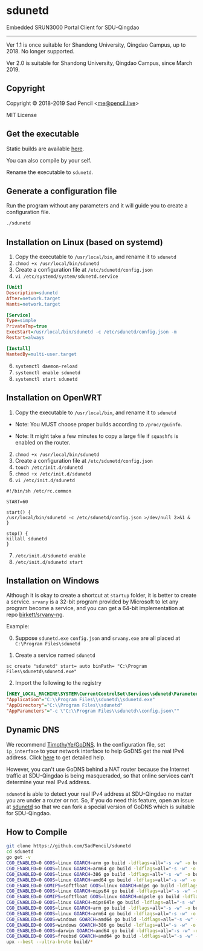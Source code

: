 # sdunetd
Embedded SRUN3000 Portal Client for SDU-Qingdao
_________
Ver 1.1 is once suitable for Shandong University, Qingdao Campus, up to 2018. No longer supported.

Ver 2.0 is suitable for Shandong University, Qingdao Campus, since March 2019.

## Copyright
Copyright © 2018-2019 Sad Pencil &lt;me@pencil.live&gt;

MIT License

## Get the executable

Static builds are available [here](https://github.com/SadPencil/sdunetd/releases).

You can also compile by your self.

Rename the executable to `sdunetd`.

## Generate a configuration file

Run the program without any parameters and it will guide you to create a configuration file.

```bash
./sdunetd
```

## Installation on Linux (based on systemd)

1. Copy the executable to `/usr/local/bin`, and rename it to `sdunetd`
2. `chmod +x /usr/local/bin/sdunetd`
3. Create a configuration file at `/etc/sdunetd/config.json`
4. `vi /etc/systemd/system/sdunetd.service`

```ini
[Unit]
Description=sdunetd
After=network.target
Wants=network.target

[Service]
Type=simple
PrivateTmp=true
ExecStart=/usr/local/bin/sdunetd -c /etc/sdunetd/config.json -m
Restart=always

[Install]
WantedBy=multi-user.target
```
6. `systemctl daemon-reload`
7. `systemctl enable sdunetd`
8. `systemctl start sdunetd`

## Installation on OpenWRT

1. Copy the executable to `/usr/local/bin`, and rename it to `sdunetd`

  - Note: You MUST choose proper builds according to `/proc/cpuinfo`.

  - Note: It might take a few minutes to copy a large file if `squashfs` is enabled on the router.


2. `chmod +x /usr/local/bin/sdunetd`
3. Create a configuration file at `/etc/sdunetd/config.json`
4. `touch /etc/init.d/sdunetd`
5. `chmod +x /etc/init.d/sdunetd`
6. `vi /etc/init.d/sdunetd`

```shell
#!/bin/sh /etc/rc.common

START=60
 
start() { 
/usr/local/bin/sdunetd -c /etc/sdunetd/config.json >/dev/null 2>&1 &
}

stop() { 
killall sdunetd
}
```

7. `/etc/init.d/sdunetd enable`
8. `/etc/init.d/sdunetd start`

## Installation on Windows
Although it is okay to create a shortcut at `startup` folder, it is better to create a service. `srvany` is a 32-bit program provided by Microsoft to let any program become a service, and you can get a 64-bit implementation at repo [birkett/srvany-ng](https://github.com/birkett/srvany-ng.git).

Example:

0. Suppose `sdunetd.exe` `config.json` and `srvany.exe` are all placed at `C:\Program Files\sdunetd`

1. Create a service named `sdunetd`

```winbatch
sc create "sdunetd" start= auto binPath= "C:\Program Files\sdunetd\sdunetd.exe"
```

2. Import the following to the registry

```ini
[HKEY_LOCAL_MACHINE\SYSTEM\CurrentControlSet\Services\sdunetd\Parameters]
"Application"="C:\\Program Files\\sdunetd\\sdunetd.exe"
"AppDirectory"="C:\\Program Files\\sdunetd"
"AppParameters"="-c \"C:\\Program Files\\sdunetd\\config.json\""
```


## Dynamic DNS
We recommend [TimothyYe/GoDNS](https://github.com/TimothyYe/godns). In the configuration file, set `ip_interface` to your network interface to help GoDNS get the real IPv4 address. Click [here](https://github.com/TimothyYe/godns#get-an-ip-address-from-the-interface) to get detailed help.

However, you can't use GoDNS behind a NAT router because the Internet traffic at SDU-Qingdao is being masqueraded, so that online services can't determine your real IPv4 address.

`sdunetd` is able to detect your real IPv4 address at SDU-Qingdao no matter you are under a router or not. So, if you do need this feature, open an issue at [sdunetd](https://github.com/SadPencil/sdunetd/issues) so that we can fork a special version of GoDNS which is suitable for SDU-Qingdao.

## How to Compile

```bash
git clone https://github.com/SadPencil/sdunetd
cd sdunetd
go get -v
CGO_ENABLED=0 GOOS=linux GOARCH=arm go build -ldflags=all="-s -w" -o build/sdunetd-linux-arm
CGO_ENABLED=0 GOOS=linux GOARCH=arm64 go build -ldflags=all="-s -w" -o build/sdunetd-linux-arm64
CGO_ENABLED=0 GOOS=linux GOARCH=386 go build -ldflags=all="-s -w" -o build/sdunetd-linux-386
CGO_ENABLED=0 GOOS=linux GOARCH=amd64 go build -ldflags=all="-s -w" -o build/sdunetd-linux-amd64
CGO_ENABLED=0 GOMIPS=softfloat GOOS=linux GOARCH=mips go build -ldflags=all="-s -w" -o build/sdunetd-linux-mips-softfloat
CGO_ENABLED=0 GOOS=linux GOARCH=mips64 go build -ldflags=all="-s -w" -o build/sdunetd-linux-mips64
CGO_ENABLED=0 GOMIPS=softfloat GOOS=linux GOARCH=mipsle go build -ldflags=all="-s -w" -o build/sdunetd-linux-mipsle-softfloat
CGO_ENABLED=0 GOOS=linux GOARCH=mips64le go build -ldflags=all="-s -w" -o build/sdunetd-linux-mips64le
CGO_ENABLED=0 GOOS=linux GOARCH=arm go build -ldflags=all="-s -w" -o build/sdunetd-linux-arm
CGO_ENABLED=0 GOOS=linux GOARCH=arm64 go build -ldflags=all="-s -w" -o build/sdunetd-linux-arm64
CGO_ENABLED=0 GOOS=windows GOARCH=amd64 go build -ldflags=all="-s -w" -o build/sdunetd-windows-amd64.exe
CGO_ENABLED=0 GOOS=windows GOARCH=386 go build -ldflags=all="-s -w" -o build/sdunetd-windows-386.exe
CGO_ENABLED=0 GOOS=darwin GOARCH=amd64 go build -ldflags=all="-s -w" -o build/sdunetd-darwin-amd64
CGO_ENABLED=0 GOOS=freebsd GOARCH=amd64 go build -ldflags=all="-s -w" -o build/sdunetd-freebsd-amd64
upx --best --ultra-brute build/*
```
